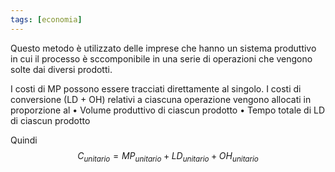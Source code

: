 ```yaml
---
tags: [economia]
---
```


Questo metodo è utilizzato delle imprese che hanno un sistema produttivo in cui il processo è sccomponibile in una serie di operazioni che vengono solte dai diversi prodotti.

I costi di MP possono essere tracciati direttamente al singolo.
I costi di conversione (LD + OH) relativi a ciascuna operazione vengono allocati in proporzione al
	• Volume produttivo di ciascun prodotto
	• Tempo totale di LD di ciascun prodotto

Quindi
$$
C_{unitario} = MP_{unitario} + LD_{unitario}+OH_{unitario} 
$$

